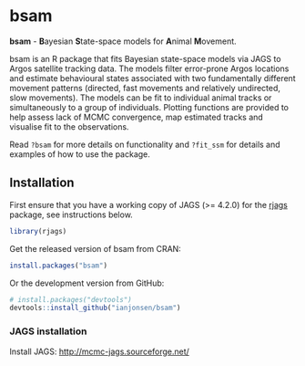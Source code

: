 # bsam

**bsam** - **B**ayesian **S**tate-space models for **A**nimal **M**ovement. 

bsam is an R package that fits Bayesian state-space models via JAGS to Argos satellite tracking data. The models filter error-prone Argos locations and estimate behavioural states associated with two fundamentally different movement patterns (directed, fast movements and relatively undirected, slow movements). The models can be fit to individual animal tracks or simultaneously to a group of individuals. Plotting functions are provided to help assess lack of MCMC convergence, map estimated tracks and visualise fit to the observations.

Read `?bsam` for more details on functionality and `?fit_ssm` for details and examples of how to use the package. 

## Installation

First ensure that you have a working copy of JAGS (>= 4.2.0) for the [rjags](https://cran.r-project.org/package=rjags) package, 
see instructions below. 

```R
library(rjags)
```

Get the released version of bsam from CRAN:

```R
install.packages("bsam")
```

Or the development version from GitHub:

```R
# install.packages("devtools")  
devtools::install_github("ianjonsen/bsam")
```

### JAGS installation

Install JAGS: http://mcmc-jags.sourceforge.net/

